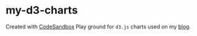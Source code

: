 # my-d3-charts
Created with [CodeSandbox](https://codesandbox.io/s/stoic-https-ex7km)
Play ground for `d3.js` charts used on my [blog](www.odunayorotimi.com).


